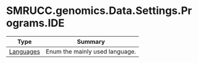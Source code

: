 ﻿
# SMRUCC.genomics.Data.Settings.Programs.IDE

|Type|Summary|
|----|-------|
|[Languages](./Languages.md)|Enum the mainly used language.|

